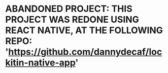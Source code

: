 # ABANDONED PROJECT: THIS PROJECT WAS REDONE USING REACT NATIVE, AT THE FOLLOWING REPO: 'https://github.com/dannydecaf/lockitin-native-app'
